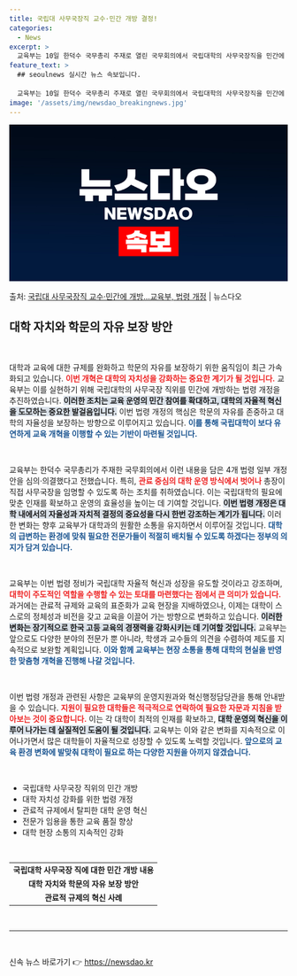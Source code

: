```yaml
---
title: 국립대 사무국장직 교수·민간 개방 결정!
categories:
  - News
excerpt: >
  교육부는 10일 한덕수 국무총리 주재로 열린 국무회의에서 국립대학의 사무국장직을 민간에 개방하는 내용을 담은…
feature_text: >
  ## seoulnews 실시간 뉴스 속보입니다.

  교육부는 10일 한덕수 국무총리 주재로 열린 국무회의에서 국립대학의 사무국장직을 민간에 개방하는 내용을 담은…
image: '/assets/img/newsdao_breakingnews.jpg'
---
```


![뉴스다오 속보](/assets/img/newsdao_breakingnews.jpg)

<p>출처: <a href="https://newsdao.kr/2481" rel="dofollow">국립대 사무국장직 교수·민간에 개방…교육부, 법령 개정</a> | 뉴스다오</p>

<h2 data-ke-size="size26">대학 자치와 학문의 자유 보장 방안</h2>

<p data-ke-size="size16">&nbsp;</p>

대학과 교육에 대한 규제를 완화하고 학문의 자유를 보장하기 위한 움직임이 최근 가속화되고 있습니다. <b><span style="color: #ee2323;">이번 개혁은 대학의 자치성을 강화하는 중요한 계기가 될 것입니다.</span></b> 교육부는 이를 실현하기 위해 국립대학의 사무국장 직위를 민간에 개방하는 법령 개정을 추진하였습니다. <b><span style="background-color: #21538527;">이러한 조치는 교육 운영의 민간 참여를 확대하고, 대학의 자율적 혁신을 도모하는 중요한 발걸음입니다.</span></b> 이번 법령 개정의 핵심은 학문의 자유를 존중하고 대학의 자율성을 보장하는 방향으로 이루어지고 있습니다. <b><span style="color: #1a5490;">이를 통해 국립대학이 보다 유연하게 교육 개혁을 이행할 수 있는 기반이 마련될 것입니다.</span></b>

<p data-ke-size="size16">&nbsp;</p>

교육부는 한덕수 국무총리가 주재한 국무회의에서 이런 내용을 담은 4개 법령 일부 개정안을 심의·의결했다고 전했습니다. 특히, <b><span style="color: #ee2323;">관료 중심의 대학 운영 방식에서 벗어나</span></b> 총장이 직접 사무국장을 임명할 수 있도록 하는 조치를 취하였습니다. 이는 국립대학의 필요에 맞춘 인재를 확보하고 운영의 효율성을 높이는 데 기여할 것입니다. <b><span style="background-color: #21538527;">이번 법령 개정은 대학 내에서의 자율성과 자치적 결정의 중요성을 다시 한번 강조하는 계기가 됩니다.</span></b> 이러한 변화는 향후 교육부가 대학과의 원활한 소통을 유지하면서 이루어질 것입니다. <b><span style="color: #1a5490;">대학의 급변하는 환경에 맞춰 필요한 전문가들이 적절히 배치될 수 있도록 하겠다는 정부의 의지가 담겨 있습니다.</span></b>

<p data-ke-size="size16">&nbsp;</p>

교육부는 이번 법령 정비가 국립대학 자율적 혁신과 성장을 유도할 것이라고 강조하며, <b><span style="color: #ee2323;">대학이 주도적인 역할을 수행할 수 있는 토대를 마련했다는 점에서 큰 의미가 있습니다.</span></b> 과거에는 관료적 규제와 교육의 표준화가 교육 현장을 지배하였으나, 이제는 대학이 스스로의 정체성과 비전을 갖고 교육을 이끌어 가는 방향으로 변화하고 있습니다. <b><span style="background-color: #21538527;">이러한 변화는 장기적으로 한국 고등 교육의 경쟁력을 강화시키는 데 기여할 것입니다.</span></b> 교육부는 앞으로도 다양한 분야의 전문가 뿐 아니라, 학생과 교수들의 의견을 수렴하여 제도를 지속적으로 보완할 계획입니다. <b><span style="color: #1a5490;">이와 함께 교육부는 현장 소통을 통해 대학의 현실을 반영한 맞춤형 개혁을 진행해 나갈 것입니다.</span></b>

<p data-ke-size="size16">&nbsp;</p>

이번 법령 개정과 관련된 사항은 교육부의 운영지원과와 혁신행정담당관을 통해 안내받을 수 있습니다. <b><span style="color: #ee2323;">지원이 필요한 대학들은 적극적으로 연락하여 필요한 자문과 지침을 받아보는 것이 중요합니다.</span></b> 이는 각 대학이 최적의 인재를 확보하고, <b><span style="background-color: #21538527;">대학 운영의 혁신을 이루어 나가는 데 실질적인 도움이 될 것입니다.</span></b> 교육부는 이와 같은 변화를 지속적으로 이어나가면서 많은 대학들이 자율적으로 성장할 수 있도록 노력할 것입니다. <b><span style="color: #1a5490;">앞으로의 교육 환경 변화에 발맞춰 대학이 필요로 하는 다양한 지원을 아끼지 않겠습니다.</span></b>

<p data-ke-size="size16">&nbsp;</p>

<ul>
    <li>국립대학 사무국장 직위의 민간 개방</li>
    <li>대학 자치성 강화를 위한 법령 개정</li>
    <li>관료적 규제에서 탈피한 대학 운영 혁신</li>
    <li>전문가 임용을 통한 교육 품질 향상</li>
    <li>대학 현장 소통의 지속적인 강화</li>
</ul>

<p data-ke-size="size16">&nbsp;</p>

<table>
    <tr>
        <td style="text-align: center; height: 17px;"><b>국립대학 사무국장 직에 대한 민간 개방 내용</b></td>
    </tr>
    <tr>
        <td style="text-align: center; height: 17px;"><b>대학 자치와 학문의 자유 보장 방안</b></td>
    </tr>
    <tr>
        <td style="text-align: center; height: 17px;"><b>관료적 규제의 혁신 사례</b></td>
    </tr>
</table>

<p data-ke-size="size16">&nbsp;</p>

<hr/>

<p data-ke-size="size16">&nbsp;</p> 

신속 뉴스 바로가기 👉 <a href="https://newsdao.kr" rel="dofollow">https://newsdao.kr</a>


